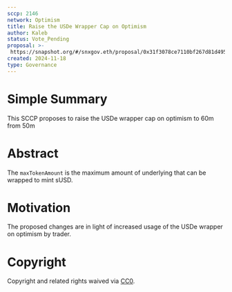 ```yaml
---
sccp: 2146
network: Optimism
title: Raise the USDe Wrapper Cap on Optimism
author: Kaleb
status: Vote_Pending
proposal: >-
 https://snapshot.org/#/snxgov.eth/proposal/0x31f3078ce7110bf267d81d49509bd33fc1d6632c3c7ba80270bd4e4af8c37f2a
created: 2024-11-18
type: Governance
---
```


# Simple Summary

This SCCP proposes to raise the USDe wrapper cap on optimism to 60m from 50m

# Abstract

The `maxTokenAmount` is the maximum amount of underlying that can be wrapped to mint sUSD.


# Motivation

The proposed changes are in light of increased usage of the USDe wrapper on optimism by trader. 


# Copyright

Copyright and related rights waived via [CC0](https://creativecommons.org/publicdomain/zero/1.0/).


